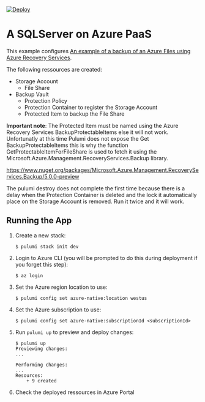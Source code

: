 [![Deploy](https://get.pulumi.com/new/button.svg)](https://app.pulumi.com/new?template=https://github.com/pulumi/examples/blob/master/azure-cs-recoveryservices-backup-fileshare/README.md)

# A SQLServer on Azure PaaS

This example configures [An example of a backup of an Azure Files using Azure Recovery Services](https://docs.microsoft.com/en-us/azure/backup/azure-file-share-backup-overview).

The following ressources are created:
- Storage Account
    - File Share
- Backup Vault
    - Protection Policy
    - Protection Container to register the Storage Account
    - Protected Item to backup the File Share

**Important note**: The Protected Item must be named using the Azure Recovery Services BackupProtectableItems else it will not work. Unfortunatly at this time Pulumi does not expose the Get BackupProtectableItems this is why the function GetProtectableItemForFileShare is used to fetch it using the Microsoft.Azure.Management.RecoveryServices.Backup library.

https://www.nuget.org/packages/Microsoft.Azure.Management.RecoveryServices.Backup/5.0.0-preview

The pulumi destroy does not complete the first time because there is a delay when the Protection Container is deleted and the lock it automatically place on the Storage Account is removed.
Run it twice and it will work.



## Running the App

1.  Create a new stack:

    ```
    $ pulumi stack init dev
    ```

1.  Login to Azure CLI (you will be prompted to do this during deployment if you forget this step):

    ```
    $ az login
    ```
1. Set the Azure region location to use:

    ```
    $ pulumi config set azure-native:location westus
    ```
1. Set the Azure subscription to use:

    ```
    $ pulumi config set azure-native:subscriptionId <subscriptionId>
    ```
1.  Run `pulumi up` to preview and deploy changes:

    ```
    $ pulumi up
    Previewing changes:
    ...

    Performing changes:
    ...
    Resources:
        + 9 created
    ```

1.  Check the deployed ressources in Azure Portal
